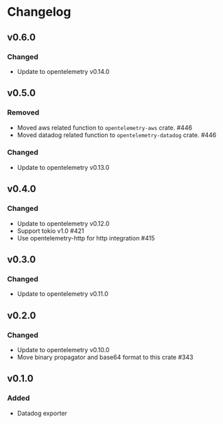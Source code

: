 # Changelog

## v0.6.0

### Changed

- Update to opentelemetry v0.14.0

## v0.5.0

### Removed
- Moved aws related function to `opentelemetry-aws` crate. #446
- Moved datadog related function to `opentelemetry-datadog` crate. #446

### Changed

- Update to opentelemetry v0.13.0

## v0.4.0

### Changed

- Update to opentelemetry v0.12.0
- Support tokio v1.0 #421
- Use opentelemetry-http for http integration #415

## v0.3.0

### Changed

- Update to opentelemetry v0.11.0

## v0.2.0

### Changed

- Update to opentelemetry v0.10.0
- Move binary propagator and base64 format to this crate #343

## v0.1.0

### Added

- Datadog exporter
